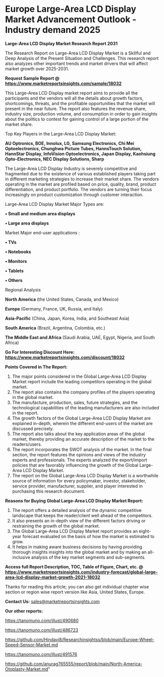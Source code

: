  # Europe Large-Area LCD Display Market Advancement Outlook - Industry demand 2025

<strong>Large-Area LCD Display Market Research Report 2031</strong>

The Research Report on Large-Area LCD Display Market is a Skillful and Deep Analysis of the Present Situation and Challenges. This research report also analyzes other important trends and market drivers that will affect market growth over 2025-2031.

<strong>Request Sample Report @ <a href=https://www.marketreportsinsights.com/sample/18032>https://www.marketreportsinsights.com/sample/18032</a></strong>

This Large-Area LCD Display market report aims to provide all the participants and the vendors will all the details about growth factors, shortcomings, threats, and the profitable opportunities that the market will present in the near future. The report also features the revenue share, industry size, production volume, and consumption in order to gain insights about the politics to contest for gaining control of a large portion of the market share.

Top Key Players in the Large-Area LCD Display Market:

<strong>AU Optronics, BOE, Innolux, LG, Samsung Electronics, Chi Mei Optoelectronics, Chunghwa Picture Tubes, HannsTouch Solution, HannStar Display, InfoVision Optoelectronics, Japan Display, Kaohsiung Opto-Electronics, NEC Display Solutions, Sharp</strong>

The Large-Area LCD Display Industry is severely competitive and fragmented due to the existence of various established players taking part in different marketing strategies to increase their market share. The vendors operating in the market are profiled based on price, quality, brand, product differentiation, and product portfolio. The vendors are turning their focus increasingly on product customization through customer interaction.

Large-Area LCD Display Market Major Types are:

<strong>• Small and medium area displays

• Large area displays</strong>

Market Major end-user applications :

<strong>• TVs

• Notebooks

• Monitors

• Tablets

• Others</strong>

Regional Analysis

</u><strong><b>North America</b></strong> (the United States, Canada, and Mexico)

<strong><b>Europe </b></strong>(Germany, France, UK, Russia, and Italy)

<strong><b>Asia-Pacific</b></strong> (China, Japan, Korea, India, and Southeast Asia)

<strong><b>South America</b></strong> (Brazil, Argentina, Colombia, etc.)

<strong><b>The Middle East and Africa</b></strong> (Saudi Arabia, UAE, Egypt, Nigeria, and South Africa)

<strong>Go For Interesting Discount Here: <a href=https://www.marketreportsinsights.com/discount/18032>https://www.marketreportsinsights.com/discount/18032</a></strong>

<strong>Points Covered in The Report:</strong>
<ol>
  <li>The major points considered in the Global Large-Area LCD Display Market report include the leading competitors operating in the global market.</li>
  <li>The report also contains the company profiles of the players operating in the global market.</li>
  <li>The manufacture, production, sales, future strategies, and the technological capabilities of the leading manufacturers are also included in the report.</li>
  <li>The growth factors of the Global Large-Area LCD Display Market are explained in-depth, wherein the different end-users of the market are discussed precisely.</li>
  <li>The report also talks about the key application areas of the global market, thereby providing an accurate description of the market to the readers/users.</li>
  <li>The report incorporates the SWOT analysis of the market. In the final section, the report features the opinions and views of the industry experts and professionals. The experts analyzed the export/import policies that are favorably influencing the growth of the Global Large-Area LCD Display Market.</li>
  <li>The report on the Global Large-Area LCD Display Market is a worthwhile source of information for every policymaker, investor, stakeholder, service provider, manufacturer, supplier, and player interested in purchasing this research document.</li>
</ol>
<strong>Reasons for Buying Global Large-Area LCD Display Market Report:</strong>

<ol>
  <li>The report offers a detailed analysis of the dynamic competitive landscape that keeps the reader/client well ahead of the competitors.</li>
  <li>It also presents an in-depth view of the different factors driving or restraining the growth of the global market.</li>
  <li>The Global Large-Area LCD Display Market report provides an eight-year forecast evaluated on the basis of how the market is estimated to grow.</li>
  <li>It helps in making aware business decisions by having providing thorough insights insights into the global market and by making an all-inclusive analysis of the key market segments and sub-segments.</li>
</ol>
<strong>Access full Report Description, TOC, Table of Figure, Chart, etc. @ <a href=https://www.marketreportsinsights.com/industry-forecast/global-large-area-lcd-display-market-growth-2021-18032>https://www.marketreportsinsights.com/industry-forecast/global-large-area-lcd-display-market-growth-2021-18032</a></strong>


Thanks for reading this article; you can also get individual chapter wise section or region wise report version like Asia, United States, Europe.

<strong>Contact Us:</strong>
sales@marketreportsinsights.com

<strong>Our other reports:</strong>

<a href=https://tanomuno.com/illust/490680>https://tanomuno.com/illust/490680</a>

<a href=https://tanomuno.com/illust/486723>https://tanomuno.com/illust/486723</a>

<a href=https://github.com/Hindavi8/Researchinsightss/blob/main/Europe-Wheel-Speed-Sensor-Market.md>https://github.com/Hindavi8/Researchinsightss/blob/main/Europe-Wheel-Speed-Sensor-Market.md</a>

<a href=https://tanomuno.com/illust/491576>https://tanomuno.com/illust/491576</a>

<a href=https://github.com/anurag765555/report/blob/main/North-America-Otoplasty-Market.md>https://github.com/anurag765555/report/blob/main/North-America-Otoplasty-Market.md</a>"
